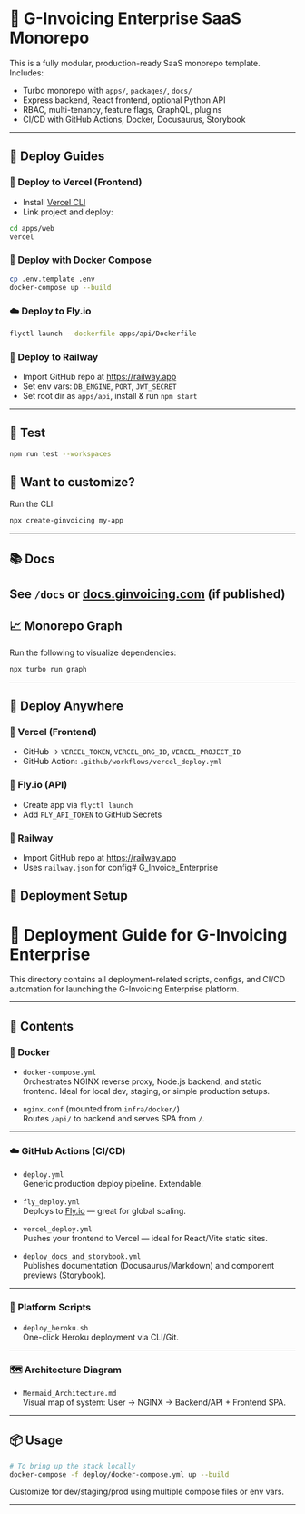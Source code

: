 # 🚀 G-Invoicing Enterprise SaaS Monorepo

This is a fully modular, production-ready SaaS monorepo template. Includes:

- Turbo monorepo with `apps/`, `packages/`, `docs/`
- Express backend, React frontend, optional Python API
- RBAC, multi-tenancy, feature flags, GraphQL, plugins
- CI/CD with GitHub Actions, Docker, Docusaurus, Storybook

---

## 🧰 Deploy Guides

### 🚀 Deploy to Vercel (Frontend)
- Install [Vercel CLI](https://vercel.com/cli)
- Link project and deploy:
```bash
cd apps/web
vercel
```

### 🐳 Deploy with Docker Compose
```bash
cp .env.template .env
docker-compose up --build
```

### ☁️ Deploy to Fly.io
```bash
flyctl launch --dockerfile apps/api/Dockerfile
```

### 🚄 Deploy to Railway
- Import GitHub repo at https://railway.app
- Set env vars: `DB_ENGINE`, `PORT`, `JWT_SECRET`
- Set root dir as `apps/api`, install & run `npm start`

---

## 🧪 Test
```bash
npm run test --workspaces
```

## 🧠 Want to customize?
Run the CLI:
```bash
npx create-ginvoicing my-app
```

---

## 📚 Docs
See `/docs` or [docs.ginvoicing.com](https://docs.ginvoicing.com) (if published)
---

## 📈 Monorepo Graph
Run the following to visualize dependencies:

```bash
npx turbo run graph
```
---

## 🚀 Deploy Anywhere

### 🧭 Vercel (Frontend)
- GitHub → `VERCEL_TOKEN`, `VERCEL_ORG_ID`, `VERCEL_PROJECT_ID`
- GitHub Action: `.github/workflows/vercel_deploy.yml`

### 🚀 Fly.io (API)
- Create app via `flyctl launch`
- Add `FLY_API_TOKEN` to GitHub Secrets

### 🚂 Railway
- Import GitHub repo at https://railway.app
- Uses `railway.json` for config# G_Invoice_Enterprise


## 🚀 Deployment Setup

# 🚀 Deployment Guide for G-Invoicing Enterprise

This directory contains all deployment-related scripts, configs, and CI/CD automation for launching the G-Invoicing Enterprise platform.

---

## 📁 Contents

### 🐳 Docker

- `docker-compose.yml`  
  Orchestrates NGINX reverse proxy, Node.js backend, and static frontend. Ideal for local dev, staging, or simple production setups.

- `nginx.conf` (mounted from `infra/docker/`)  
  Routes `/api/` to backend and serves SPA from `/`.

---

### ☁️ GitHub Actions (CI/CD)

- `deploy.yml`  
  Generic production deploy pipeline. Extendable.

- `fly_deploy.yml`  
  Deploys to [Fly.io](https://fly.io) — great for global scaling.

- `vercel_deploy.yml`  
  Pushes your frontend to Vercel — ideal for React/Vite static sites.

- `deploy_docs_and_storybook.yml`  
  Publishes documentation (Docusaurus/Markdown) and component previews (Storybook).

---

### 🚂 Platform Scripts

- `deploy_heroku.sh`  
  One-click Heroku deployment via CLI/Git.

---

### 🗺 Architecture Diagram

- `Mermaid_Architecture.md`  
  Visual map of system: User → NGINX → Backend/API + Frontend SPA.

---

## 📦 Usage

```bash
# To bring up the stack locally
docker-compose -f deploy/docker-compose.yml up --build
```

Customize for dev/staging/prod using multiple compose files or env vars.

---

